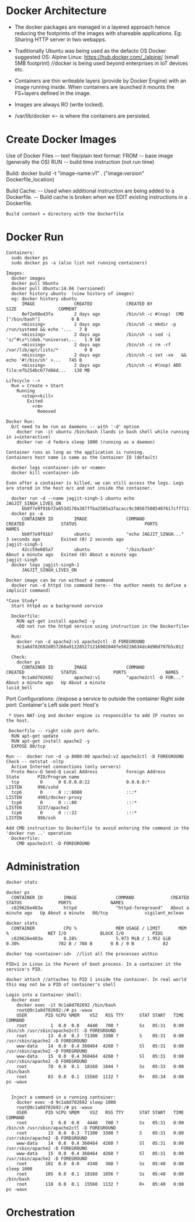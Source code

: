 
Docker Architecture
===================
  * The docker packages are managed in a layered approach hence reducing the footprints of the images with shareable applications.
  Eg: Sharing HTTP server in two webapps.

  * Traditionally Ubuntu was being used as the defacto OS
  Docker suggested OS: Alpine Linux: https://hub.docker.com/_/alpine/ (small 5MB footprint)  //docker is being used beyond enterprises in IoT devices etc.

  * Containers are thin writeable layers (provide by Docker Engine) with an image running inside. When containers are launched it mounts the FS+layers defined in the image.

  * Images are always RO (write locked).

  *  /var/lib/docker <-- is where the containers are persisted.

Create Docker Images
====================
  Use of Docker Files -- text file/plain text
  format:
    FROM -- base image (generally the OS)
    RUN -- build time instruction (not run time)

  Build:
    docker build -t "image-name:v1" .   ("image:version" Dockerfile_location)

  Build Cache:
    -- Used when additional instruction are being added to a Dockerfile.
    -- Build cache is broken when we EDIT existing instructions in a Dockerfile.

    Build context = directory with the Dockerfile


Docker Run
===========
    Containers:
      sudo docker ps
      sudo docker ps -a (also list not running containers)

    Images:
      docker images
      docker pull Ubuntu
      docker pull Ubuntu:14.04 (versioned)
      docker history ubuntu  (view history of images)
      eg: docker history ubuntu
          IMAGE               CREATED             CREATED BY                                      SIZE                COMMENT
          0ef2e08ed3fa        2 days ago          /bin/sh -c #(nop)  CMD ["/bin/bash"]            0 B                 
          <missing>           2 days ago          /bin/sh -c mkdir -p /run/systemd && echo '...   7 B                 
          <missing>           2 days ago          /bin/sh -c sed -i 's/^#\s*\(deb.*universe\...   1.9 kB              
          <missing>           2 days ago          /bin/sh -c rm -rf /var/lib/apt/lists/*          0 B                 
          <missing>           2 days ago          /bin/sh -c set -xe   && echo '#!/bin/sh' >...   745 B               
          <missing>           2 days ago          /bin/sh -c #(nop) ADD file:efb254bc677d66d...   130 MB  

    Lifecycle -->
      Run = Create + Start
        Running
          <stop><kill>
            Exited
              <rm>
                Removed

    Docker Run:
      D/C need to be run as daemons -- with '-d' option
        docker run -it ubuntu /bin/bash (lands in bash shell while running in i=interactive)
        docker run -d fedora sleep 1000 (running as a daemon)

    Container runs as long as the application is running.
    Containers host name is same as the Container ID (default)

      docker logs <container-id> or <name>
      docker kill <container-id>

    Even after a container is killed, we can still access the logs. Logs are stored in the host m/c and not inside the container.   

      docker run -d --name jagjit-singh-1 ubuntu echo JAGJIT_SINGH_LIVES_ON
          bb0f7e9f91b72a653d170a387ffba2505a3facacc9c305675085407617cff711
      docker ps -a
          CONTAINER ID        IMAGE               COMMAND                  CREATED              STATUS                          PORTS               NAMES
          bb0f7e9f91b7        ubuntu              "echo JAGJIT_SINGH..."   3 seconds ago        Exited (0) 2 seconds ago                            jagjit-singh-1
          42cc59e885a7        ubuntu              "/bin/bash"              About a minute ago   Exited (0) About a minute ago                       jagjit-singh
      docker logs jagjit-singh-1
          JAGJIT_SINGH_LIVES_ON

    Docker image can be run without a command
      docker run -d httpd (no command here-- the author needs to define a implicit command)

    *Case Study*
      Start httpd as a background service

      Dockerfile:   
        RUN apt-get install apache2 -y
        <DO not run the httpd service using instruction in the Dockerfile>

      Run:
        docker run -d apache2:v1 apache2ctl -D FOREGROUND
        9c1a8d702692d057260a912285271216902048fe50226634dc4d90d707b5c012

      Check:
        docker ps
          CONTAINER ID        IMAGE               COMMAND                  CREATED              STATUS              PORTS               NAMES
          9c1a8d702692        apache2:v1          "apache2ctl -D FOR..."   About a minute ago   Up About a minute                       lucid_bell

   Port Configurations: //expose a service to outside the container
     Right side port: Container's
     Left side port: Host's

     * Uses NAT-ing and docker engine is responsible to add IP routes on the host.

     Dockerfile -- right side port defn.
      RUN apt-get update
      RUN apt-get install apache2 -y
      EXPOSE 80/tcp

    Run --  docker run -d -p 8080:80 apache2:v2 apache2ctl -D FOREGROUND
    Check -- netstat -nltp      
      Active Internet connections (only servers)
      Proto Recv-Q Send-Q Local Address           Foreign Address         State       PID/Program name
      tcp        0      0 0.0.0.0:22              0.0.0.0:*               LISTEN      996/sshd
      tcp6       0      0 :::8080                 :::*                    LISTEN      4901/docker-proxy
      tcp6       0      0 :::80                   :::*                    LISTEN      3237/apache2
      tcp6       0      0 :::22                   :::*                    LISTEN      996/ssh

    Add CMD instruction to Dockerfile to avoid entering the command in the 'docker run ..' operation
      Dockerfile:
        CMD apache2ctl -D FOREGROUND


Administration
==============
    docker stats

    docker ps
      CONTAINER ID        IMAGE               COMMAND              CREATED              STATUS              PORTS               NAMES
      c629626e483a        httpd               "httpd-foreground"   About a minute ago   Up About a minute   80/tcp              vigilant_mclean

    docker stats
      CONTAINER           CPU %               MEM USAGE / LIMIT       MEM %               NET I/O             BLOCK I/O           PIDS
      c629626e483a        0.28%               5.973 MiB / 1.952 GiB   0.30%               782 B / 788 B       0 B / 0 B           82

    docker top <container-id>  //list all the processes within  

    PID=1 in Linux is the Parent of boot process. In a container it the service's PID.

    docker attach //attaches to PID 1 inside the container. In real world this may not be a PID of container's shell

    Login into a Container shell:
      docker exec
        docker exec -it 9c1a8d702692 /bin/bash
        root@9c1a8d702692:/# ps -waux
        USER       PID %CPU %MEM    VSZ   RSS TTY      STAT START   TIME COMMAND
        root         1  0.0  0.0   4440   700 ?        Ss   05:31   0:00 /bin/sh /usr/sbin/apache2ctl -D FOREGROUND
        root        13  0.0  0.3  71300  3300 ?        S    05:31   0:00 /usr/sbin/apache2 -D FOREGROUND
        www-data    14  0.0  0.4 360464  4260 ?        Sl   05:31   0:00 /usr/sbin/apache2 -D FOREGROUND
        www-data    15  0.0  0.4 360464  4260 ?        Sl   05:31   0:00 /usr/sbin/apache2 -D FOREGROUND
        root        70  0.0  0.1  18168  1844 ?        Ss   05:33   0:00 /bin/bash
        root        83  0.0  0.1  15560  1132 ?        R+   05:34   0:00 ps -waux


      Inject a command in a running container:
        docker exec -d 9c1a8d702692 sleep 1000
        root@9c1a8d702692:/# ps -waux
        USER       PID %CPU %MEM    VSZ   RSS TTY      STAT START   TIME COMMAND
        root         1  0.0  0.0   4440   700 ?        Ss   05:31   0:00 /bin/sh /usr/sbin/apache2ctl -D FOREGROUND
        root        13  0.0  0.3  71300  3300 ?        S    05:31   0:00 /usr/sbin/apache2 -D FOREGROUND
        www-data    14  0.0  0.4 360464  4260 ?        Sl   05:31   0:00 /usr/sbin/apache2 -D FOREGROUND
        www-data    15  0.0  0.4 360464  4260 ?        Sl   05:31   0:00 /usr/sbin/apache2 -D FOREGROUND
        root       101  0.0  0.0   4340   360 ?        Ss   05:40   0:00 sleep 1000
        root       105  0.0  0.1  18168  1856 ?        Ss   05:40   0:00 /bin/bash
        root       118  0.0  0.1  15560  1132 ?        R+   05:40   0:00 ps -waux



Orchestration
=============
